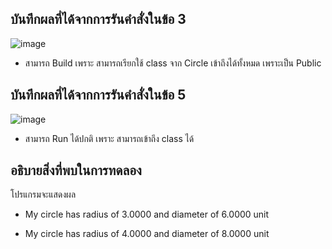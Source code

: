 ## บันทึกผลที่ได้จากการรันคำสั่งในข้อ 3

![image](https://github.com/Phetteepop/03376836-OOP-2566-Lab-07/assets/144197367/17ac5e77-32f5-42be-8f0c-8250c7e37551)


- สามารถ Build เพราะ สามารถเรียกใช้ class จาก Circle เข้าถึงได้ทั้งหมด เพราะเป็น Public

## บันทึกผลที่ได้จากการรันคำสั่งในข้อ 5

![image](https://github.com/Phetteepop/03376836-OOP-2566-Lab-07/assets/144197367/59e2928c-d363-456a-8b39-164e14836494)


- สามารถ Run ได้ปกติ เพราะ สามารถเข้าถึง class ได้

## อธิบายสิ่งที่พบในการทดลอง

โปรแกรมจะแสดงผล 

- My circle has radius of 3.0000 and diameter of 6.0000 unit

- My circle has radius of 4.0000 and diameter of 8.0000 unit
